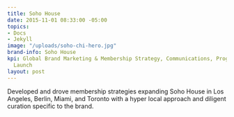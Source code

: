 ```yaml
---
title: Soho House
date: 2015-11-01 08:33:00 -05:00
topics:
- Docs
- Jekyll
image: "/uploads/soho-chi-hero.jpg"
brand-info: Soho House
kpi: Global Brand Marketing & Membership Strategy, Communications, Programming, Partnerships,
  Launch
layout: post
---
```


Developed and drove membership strategies expanding Soho House in Los Angeles, Berlin, Miami, and Toronto with a hyper local approach and diligent curation specific to the brand. 

